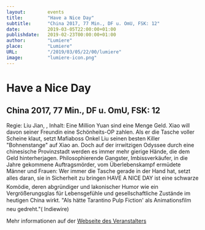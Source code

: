 ```yaml
---
layout:        events
title:         "Have a Nice Day"
subtitle:      "China 2017, 77 Min., DF u. OmU, FSK: 12"
date:          2019-03-05T22:00:00+01:00
publishdate:   2019-02-23T00:00:00+01:00
author:        "Lumiere"
place:         "Lumiere"
URL:           "/2019/03/05/22/00/lumiere"
image:         "lumiere-icon.png"
---
```


Have a Nice Day
===========

China 2017, 77 Min., DF u. OmU, FSK: 12
-----------

Regie: Liu Jian, , Inhalt: Eine Million Yuan sind eine Menge Geld. Xiao will davon seiner Freundin eine Schönheits-OP zahlen. Als er die Tasche voller Scheine klaut, setzt Mafiaboss Onkel Liu seinen besten Killer "Bohnenstange" auf Xiao an. Doch auf der irrwitzigen Odyssee durch eine chinesische Provinzstadt werden es immer mehr gierige Hände, die dem Geld hinterherjagen. Philosophierende Gangster, Imbissverkäufer, in die Jahre gekommene Auftragsmörder, vom Überlebenskampf ermüdete Männer und Frauen: Wer immer die Tasche gerade in der Hand hat, setzt alles daran, sie in Sicherheit zu bringen HAVE A NICE DAY ist eine schwarze Komödie, deren abgründiger und lakonischer Humor wie ein Vergrößerungsglas für Lebensgefühle und gesellschaftliche Zustände im heutigen China wirkt. "Als hätte Tarantino Pulp Fiction' als Animationsfilm neu gedreht."( Indiewire)

Mehr informationen auf der [Webseite des Veranstalters](http://www.lumiere.de/19/03/haveanice.htm)
